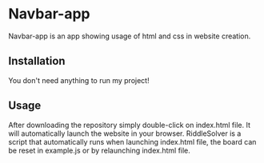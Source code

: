 # Navbar-app

Navbar-app is an app showing usage of html and css in website creation.

## Installation

You don't need anything to run my project!

## Usage

After downloading the repository simply double-click on index.html file. It will automatically launch the website in your browser.
RiddleSolver is a script that automatically runs when launching index.html file, the board can be reset in example.js or by relaunching index.html file.